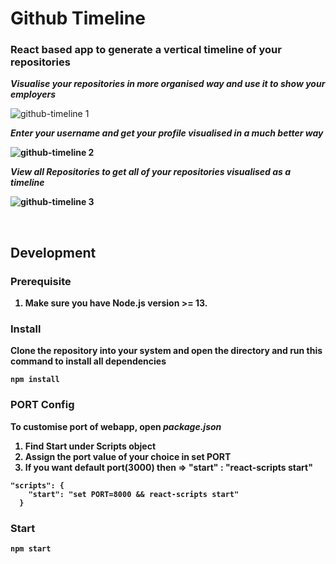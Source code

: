 # Github Timeline

### React based app to generate a vertical timeline of your repositories 

<p><i><b>Visualise your repositories in more organised way and use it to show your employers</b></i></p>

![github-timeline 1](https://user-images.githubusercontent.com/64327599/167270772-613b6ea0-cd00-43f9-9337-2736f4c596f2.png)

<p><i><b>Enter your username and get your profile visualised in a much better way</i></p>

![github-timeline 2](https://user-images.githubusercontent.com/64327599/167270773-594a0bf2-c637-48ec-a34e-3932555dd027.png)

<p><i><b>View all Repositories</b> to get all of your repositories visualised as a timeline</i></p>

![github-timeline 3](https://user-images.githubusercontent.com/64327599/167270774-92a0c08b-fb1d-43f8-b3e8-c934bd384664.png)

<br/>

## Development

### Prerequisite
1. Make sure you have Node.js version >= 13.

### Install
Clone the repository into your system and open the directory and run this command to install all dependencies
```
npm install
```
### PORT Config
To customise port of webapp, open <i>package.json</i> 
1. Find Start  under Scripts object
2. Assign the port value of your choice in set PORT
3. If you want default port(3000) then => "start" : "react-scripts start"
```
"scripts": {
    "start": "set PORT=8000 && react-scripts start"
  }
 ```
 
### Start

```
npm start
```
